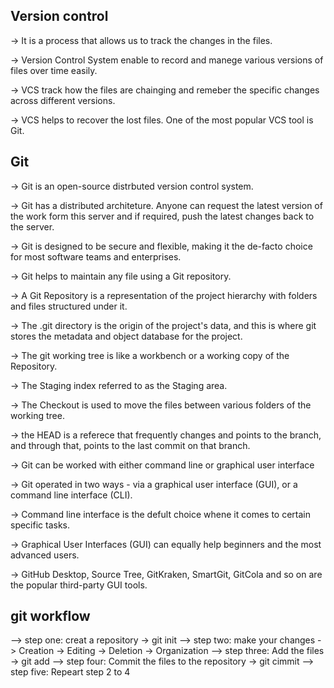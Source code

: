 ## Version control

-> It is a process that allows us to track the changes in the files.

-> Version Control System enable to record and manege various versions of files over time easily.

-> VCS track how the files are chainging and remeber the specific changes across different versions.

-> VCS helps to recover the lost files.
One of the most popular VCS tool is Git.

## Git

-> Git is an open-source distrbuted version control system.

-> Git has a distributed architeture. Anyone can request the latest version of the work form this server and if required, push the latest changes back to the server.

-> Git is designed to be secure and flexible, making it the de-facto choice for most software teams and enterprises.

-> Git helps to maintain any file using a Git repository.

-> A Git Repository is a representation of the project hierarchy with folders and files structured under it.

-> The .git directory is the origin of the project's data, and this is where git stores the metadata and object database for the project.

-> The git working tree is like a workbench or a working copy of the Repository.

-> The Staging index referred to as the Staging area.

-> The Checkout is used to move the files between various folders of the working tree.

-> the HEAD is a referece that frequently changes and points to the branch, and through that, points to the last commit on that branch.

-> Git can be worked with either command line or graphical user interface

-> Git operated in two ways - via a graphical user interface (GUI), or a command line interface (CLI).

-> Command line interface is the defult choice whene it comes to certain specific tasks.

-> Graphical User Interfaces (GUI) can equally help beginners and the most advanced users.

-> GitHub Desktop, Source Tree, GitKraken, SmartGit, GitCola and so on are the popular third-party GUI tools.

## git workflow

--> step one: creat a repository
-> git init
--> step two: make your changes
-> Creation
-> Editing
-> Deletion
-> Organization
--> step three: Add the files
-> git add
--> step four: Commit the files to the repository
-> git cimmit
--> step five: Repeart step 2 to 4